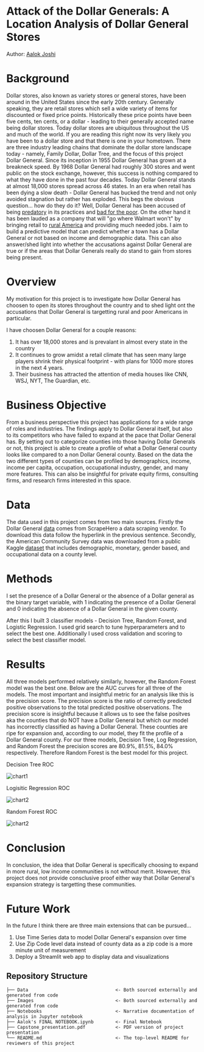 # Attack of the Dollar Generals: A Location Analysis of Dollar General Stores
Author: [Aalok Joshi](https://www.linkedin.com/in/aalokjoshi113/) 
# Background
Dollar stores, also known as variety stores or general stores, have been around in the United States since the early 20th century. Generally speaking, they are retail stores which sell a wide variety of items for discounted or fixed price points. Historically these price points have been five cents, ten cents, or a dollar - leading to their generally accepted name being dollar stores. 
Today dollar stores are ubiquitous throughout the US and much of the world. If you are reading this right now its very likely you have been to a dollar store and that there is one in your hometown. There are three industry leading chains that dominate the dollar store landscape today - namely, Family Dollar, Dollar Tree, and the focus of this project Dollar General. Since its inception in 1955 Dollar General has grown at a breakneck speed. By 1968 Dollar General had roughly 300 stores and went public on the stock exchange, however, this success is nothing compared to what they have done in the past four decades. Today Dollar General stands at almost 18,000 stores spread across 46 states. In an era when retail has been dying a slow death - Dollar General has bucked the trend and not only avoided stagnation but rather has exploded. This begs the obvious question... how do they do it?
Well, Dollar General has been accused of being [predatory](https://slate.com/business/2021/07/dollar-general-food-deserts-grocery-stores.html) in its practices and [bad for the poor](https://www.cnn.com/2019/07/19/business/dollar-general-opposition/index.html). On the other hand it has been lauded as a company that will "go where Walmart won't" by bringing retail to [rural America](https://www.theguardian.com/business/2018/aug/13/dollar-general-walmart-buhler-haven-kansas) and providing much needed jobs. I aim to build a predictive model that can predict whether a town has a Dollar General or not based on income and demographic data. This can also answer/shed light into whether the accusations against Dollar General are true or if the areas that Dollar Generals really do stand to gain from stores being present.

# Overview
My motivation for this project is to investigate how Dollar General has choosen to open its stores throughout the country and to shed light ont the accusations that Dollar General is targetting rural and poor Americans in particular. 

I have choosen Dollar General for a couple reasons:
1. It has over 18,000 stores and is prevalant in almost every state in the country
2. It continues to grow amidst a retail climate that has seen many large players shrink their physical footprint - with plans for 1000 more stores in the next 4 years.
3. Their business has attracted the attention of media houses like CNN, WSJ, NYT, The Guardian, etc. 

# Business Objective
From a business perspective this project has applications for a wide range of roles and industries. The findings apply to Dollar General itself, but also to its competitors who have failed to expand at the pace that Dollar General has. By setting out to categorize counties into those having Dollar Generals or not, this project is able to create a profile of what a Dollar General county looks like compared to a non Dollar General county. Based on the data the two different types of counties can be profiled by demographics, income, income per capita, occupation, occupational industry, gender, and many more features. This can also be insightful for private equity firms, consulting firms, and research firms interested in this space. 


# Data
The data used in this project comes from two main sources. Firstly the Dollar General [data](https://www.scrapehero.com/store/product/dollar-store-locations-in-the-usa/) comes from ScrapeHero a data scraping vendor. To download this data follow the hyperlink in the previous sentence. Secondly, the American Community Survey data was downloaded from a public Kaggle [dataset](https://www.kaggle.com/muonneutrino/us-census-demographic-data?select=acs2017_county_data.csv) that includes demographic, monetary, gender based, and occupational data on a county level.

# Methods
I set the presence of a Dollar General or the absence of a Dollar general as the binary target variable, with 1 indicating the presence of a Dollar General and 0 indicating the absence of a Dollar General in the given county.

After this I built 3 classifier models - Decision Tree, Random Forest, and Logistic Regression. I used grid search to tune hyperparameters and to select the best one. Additionally I used cross validation and scoring to select the best classifier model.

# Results
All three models performed relatively similarly, however, the Random Forest model was the best one. Below are the AUC curves for all three of the models. The most important and insightful metric for an analysis like this is the precision score. The precision score is the ratio of correctly predicted positive observations to the total predicted positive observations. The precision score is insightful because it allows us to see the false positves aka the counties that do NOT have a Dollar General but which our model has incorrectly classified as having a Dollar General. These counties are ripe for expansion and, according to our model, they fit the profile of a Dollar General county. For our three models, Decision Tree, Log Regression, and Random Forest the precision scores are 80.9%, 81.5%, 84.0% respectively. Therefore Random Forest is the best model for this project. 

Decision Tree ROC

![chart1](https://github.com/AalokJ/FlatironFP/blob/main/Images/Decision%20Tree%20AUC.png)

Logisitic Regression ROC

![chart2](https://github.com/AalokJ/FlatironFP/blob/main/Images/Log%20Regression%20AUC.png)

Random Forest ROC

![chart2](https://github.com/AalokJ/FlatironFP/blob/main/Images/Random%20Forest%20AUC.png)

# Conclusion
In conclusion, the idea that Dollar General is specifically choosing to expand in more rural, low income communities is not without merit. However, this project does not provide consclusive proof either way that Dollar General's expansion strategy is targetting these communities. 

# Future Work
In the future I think there are three main extensions that can be pursued...
1) Use Time Series data to model Dollar General's expansion over time
2) Use Zip Code level data instead of county data as a zip code is a more minute unit of measurement
3) Deploy a Streamlit web app to display data and visualizations

## Repository Structure
```
├── Data                                <- Both sourced externally and generated from code
├── Images                              <- Both sourced externally and generated from code
├── Notebooks                           <- Narrative documentation of analysis in Jupyter notebook
├── Aalok's FINAL NOTEBOOK.ipynb        <- Final Notebook 
├── Capstone_presentation.pdf           <- PDF version of project presentation
└── README.md                           <- The top-level README for reviewers of this project
